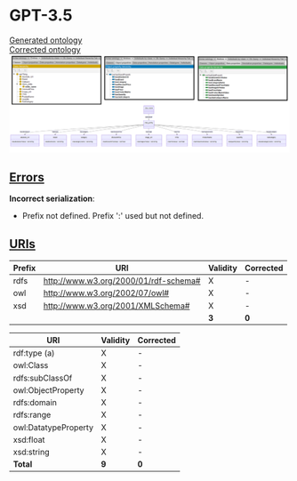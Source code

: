 # GPT-3.5

[Generated ontology](./ontology.owl)
<br>
[Corrected ontology](./ontology_corrected.owl)
<br>
![](./ontology_corrected.png)


## [Errors](./ontology_notes.txt)

**Incorrect serialization**: 
-   Prefix not defined. Prefix ':' used but not defined.


## [URIs](./ontology_URIs.xlsx)

| Prefix  | URI                                         | Validity | Corrected |
|---------|---------------------------------------------|----------|-----------|
| rdfs    | http://www.w3.org/2000/01/rdf-schema#       | X        | -         |
| owl     | http://www.w3.org/2002/07/owl#              | X        | -         |
| xsd     | http://www.w3.org/2001/XMLSchema#           | X        | -         |
|         |                                             | **3**    | **0**     |


| URI                  | Validity | Corrected |
|----------------------|----------|-----------|
| rdf:type (a)         | X        | -         |
| owl:Class            | X        | -         |
| rdfs:subClassOf      | X        | -         |
| owl:ObjectProperty   | X        | -         |
| rdfs:domain          | X        | -         |
| rdfs:range           | X        | -         |
| owl:DatatypeProperty | X        | -         |
| xsd:float            | X        | -         |
| xsd:string           | X        | -         |
| **Total**            | **9**    | **0**     |
